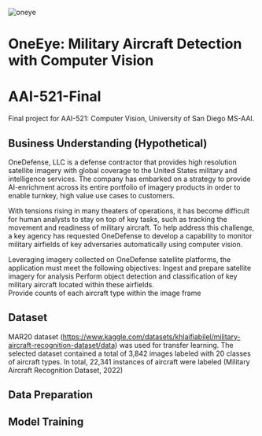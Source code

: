 ![oneye](https://github.com/t4ai/one-eye-aircraft-detector/assets/132633661/9fe79103-630d-4d87-9bf4-506c50cb9493)

# OneEye: Military Aircraft Detection with Computer Vision
# AAI-521-Final
Final project for AAI-521: Computer Vision, University of San Diego MS-AAI.

## Business Understanding (Hypothetical)
OneDefense, LLC is a defense contractor that provides high resolution satellite imagery with global coverage to the United States military and intelligence services.  The company has embarked on a strategy to provide AI-enrichment across its entire portfolio of imagery products in order to enable turnkey, high value use cases to customers.

With tensions rising in many theaters of operations, it has become difficult for human analysts to stay on top of key tasks, such as tracking the movement and readiness of military aircraft.  To help address this challenge, a key agency has requested OneDefense to develop a capability to monitor military airfields of key adversaries automatically using computer vision.  

Leveraging imagery collected on OneDefense satellite platforms, the application must meet the following objectives: 
Ingest and prepare satellite imagery for analysis 
Perform object detection and classification of key military aircraft located within these airfields.  
Provide counts of each aircraft type within the image frame

## Dataset

MAR20 dataset (https://www.kaggle.com/datasets/khlaifiabilel/military-aircraft-recognition-dataset/data) was used for transfer learning.  The selected dataset contained a total of 3,842 images labeled with 20 classes of aircraft types.  In total, 22,341 instances of aircraft were labeled (Military Aircraft Recognition Dataset, 2022)

## Data Preparation


## Model Training

